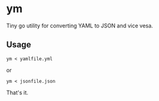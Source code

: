 
# ym

Tiny go utility for converting YAML to JSON and vice vesa.

## Usage

    ym < yamlfile.yml

or

    ym < jsonfile.json

That's it.
